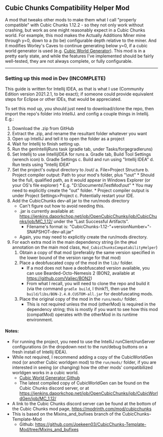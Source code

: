 ## Cubic Chunks Compatibility Helper Mod

A mod that tweaks other mods to make them what I call "properly compatible" with Cubic Chunks 1.12.2 - so
they not only work without crashing, but work as one might reasonably expect in a Cubic Chunks world.
For example, this mod makes the Actually Additions Miner mine through y=0, down to a (to be) configurable
depth relative to the miner. And it modifies Worley's Caves to continue generating below y=0, if a
cubic world generator is used (e.g. [Cubic World Generator](https://github.com/OpenCubicChunks/CubicWorldGen)).
This mod is in a pretty early state, and while the features I've implemented should be fairly well-tested,
they are not always complete, or fully configurable.

---

### Setting up this mod in Dev (INCOMPLETE)

This guide is written for Intellij IDEA, as that is what I use (Community Edition version 2021.2.1, to be exact); if someone could provide equivalent steps
  for Eclipse or other IDEs, that would be appreciated.

To set this mod up, you should just need to download/clone the repo, then import the repo's folder into IntelliJ. and config a couple things in Intellij.
E.g.:
1. Download the .zip from GitHub
2. Extract the .zip, and rename the resultant folder whatever you want
3. Open up IntelliJ and tell it to open the folder as a project
4. Wait for Intellij to finish setting up.
5. Run the genIntellijRuns task (gradle tab, under Tasks/forgegradleruns)
6. Set Intellij to use IntellijIDEA for runs
    a. Gradle tab, Build Tool Settings (wrench icon)
    b. Gradle Settings
    c. Build and run using "Intellij IDEA"
    d. Run tests using "Intellij IDEA"
7. Set the project's output directory to /out/
    a. File>Project Structure
    b. Project compiler output: Path to your mod's folder, plus "\out"
        * Should be the full, qualified path, as it would appear in Windows Explorer (or your OS's file explorer)
        * E.g. "D:\Documents\TestMod\out"
        * You may need to explicitly create the "out" folder.
        * Project compiler output is under Project Settings>Project
    c. Potentially restart your IDE.
8. Add the CubicChunks dev-all jar to the run/mods directory
    * Can't figure out how to avoid needing this.
    * .jar is currently available at: https://jenkins.daporkchop.net/job/OpenCubicChunks/job/CubicChunks/job/MC_1.12/ under the "Last Successful Artifacts".
        * Filename's format is: "CubicChunks-1.12-"+versionNumber+"-SNAPSHOT-dev-all.jar"
    * Again, you may need to explicitly create the run/mods directory.
9. For each extra mod in the main dependency string (in the `@Mod` annotation on the main mod
   class, `Mod_CubicChunksCompatabilityHelper`)
   1. Obtain a copy of that mod (preferably the same version specified in the lower bound of the
      version range for that mod)
   2. Place a deobfuscated copy of the mod in the `lib/` folder.
      * If a mod does not have a deobfuscated version available, you can use Bearded-Octo-Nemesis 2 (BON2, available at https://github.com/Valiec/BON2)
      * From what I recall, you will need to clone the repo and build it (via the
        command `gradle build`, I think?), then use the `build/libs/BON-2.4.0.CUSTOM-all.jar` for
        deobfuscating mods.
   3. Place the original copy of the mod in the `runs/mods/` folder.
      * This is not required unless the mod (otherMod) is required in the dependency string; this is mostly if you want
        to see how this mod (compatMod) operates with the otherMod in its runtime environment.

#### Notes:

* For running the project, you need to use the IntelliJ runClient/runServer configurations (in the
  dropdown next to the run/debug buttons on a fresh install of Intellij IDEA).
* While not required, I recommend adding a copy of the CubicWorldGen mod (or another Cubic worldgen mod)
  to the `run/mods/` folder, if you are interested in seeing (or changing) how the other mods' compatibilized
  worldgen works in a cubic world.
  * [Cubic World Generator Github](https://github.com/OpenCubicChunks/CubicWorldGen)
  * The latest compiled copy of CubicWorldGen can be found on the Cubic Chunks discord server, or at https://jenkins.daporkchop.net/job/OpenCubicChunks/job/CubicWorldGen/job/MC_1.12/
* A link to the Cubic Chunks discord server can be found at the bottom of the Cubic Chunks mod page, https://modrinth.com/mod/cubicchunks
* This is based on the Mixins_and_bufixes branch of the CubicChunks-Template-Mod
  * Github: https://github.com/Joekeen03/CubicChunks-Template-Mod/tree/Mixins_and_bufixes 